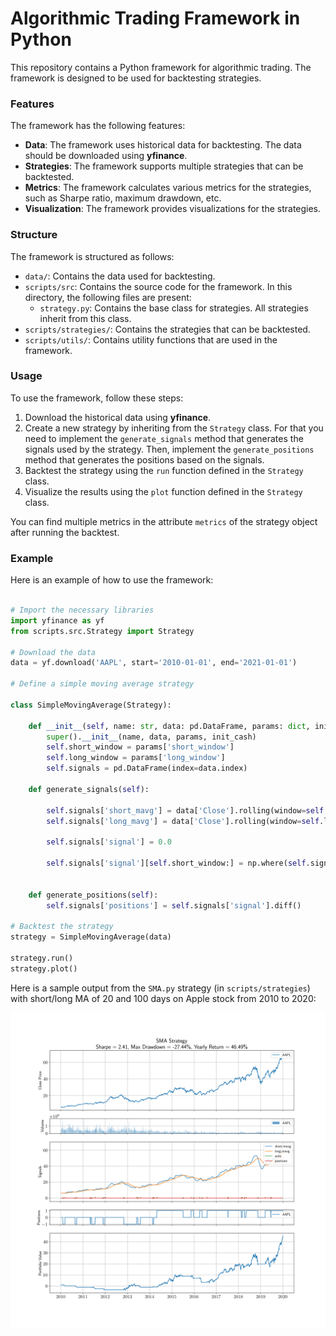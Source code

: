 # Algorithmic Trading Framework in Python

This repository contains a Python framework for algorithmic trading. The framework is designed to be used for backtesting strategies. 

### Features 

The framework has the following features:

- **Data**: The framework uses historical data for backtesting. The data should be downloaded using **yfinance**.
- **Strategies**: The framework supports multiple strategies that can be backtested.
- **Metrics**: The framework calculates various metrics for the strategies, such as Sharpe ratio, maximum drawdown, etc.
- **Visualization**: The framework provides visualizations for the strategies.

### Structure

The framework is structured as follows:

- `data/`: Contains the data used for backtesting.
- `scripts/src`: Contains the source code for the framework. In this directory, the following files are present:
  - `strategy.py`: Contains the base class for strategies. All strategies inherit from this class.
- `scripts/strategies/`: Contains the strategies that can be backtested.
- `scripts/utils/`: Contains utility functions that are used in the framework.

### Usage

To use the framework, follow these steps:

1. Download the historical data using **yfinance**.
2. Create a new strategy by inheriting from the `Strategy` class. For that you need to implement the `generate_signals` method that generates the signals used by the strategy. Then, implement the `generate_positions` method that generates the positions based on the signals.
3. Backtest the strategy using the `run` function defined in the `Strategy` class.
4. Visualize the results using the `plot` function defined in the `Strategy` class.

You can find multiple metrics in the attribute `metrics` of the strategy object after running the backtest.

### Example

Here is an example of how to use the framework:

```python

# Import the necessary libraries
import yfinance as yf
from scripts.src.Strategy import Strategy

# Download the data
data = yf.download('AAPL', start='2010-01-01', end='2021-01-01')

# Define a simple moving average strategy

class SimpleMovingAverage(Strategy):

    def __init__(self, name: str, data: pd.DataFrame, params: dict, init_cash: float = 100_000.0):
        super().__init__(name, data, params, init_cash)
        self.short_window = params['short_window']
        self.long_window = params['long_window']
        self.signals = pd.DataFrame(index=data.index)

    def generate_signals(self):
        
        self.signals['short_mavg'] = data['Close'].rolling(window=self.short_window, min_periods=1, center=False).mean()
        self.signals['long_mavg'] = data['Close'].rolling(window=self.long_window, min_periods=1, center=False).mean()

        self.signals['signal'] = 0.0

        self.signals['signal'][self.short_window:] = np.where(self.signals['short_mavg'][self.short_window:] > self.signals['long_mavg'][self.short_window:], 1.0, 0.0)


    def generate_positions(self):
        self.signals['positions'] = self.signals['signal'].diff()
    
# Backtest the strategy
strategy = SimpleMovingAverage(data)

strategy.run()
strategy.plot()

```

Here is a sample output from the `SMA.py` strategy (in `scripts/strategies`) with short/long MA of 20 and 100 days on Apple stock from 2010 to 2020:


<img src="results/SMA/SMA%20Strategy.png" alt="drawing" width="800"/>









